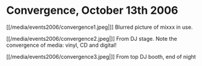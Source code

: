 # Convergence, October 13th 2006

[[/media/events2006/convergence1.jpeg|]] Blurred picture of mixxx in use.

[[/media/events2006/convergence2.jpeg|]] From DJ stage. Note the convergence
of media: vinyl, CD and digital\!

[[/media/events2006/convergence3.jpeg|]] From top DJ booth, end of night
